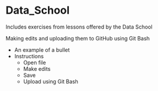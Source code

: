# Data_School
Includes exercises from lessons offered by the Data School

Making edits and uploading them to GitHub using Git Bash
* An example of a bullet
* Instructions
	* Open file 
	* Make edits
	* Save
	* Upload using Git Bash
